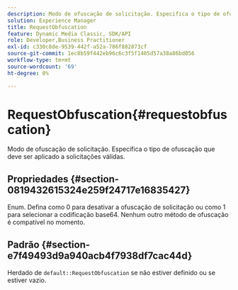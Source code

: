 ```yaml
---
description: Modo de ofuscação de solicitação. Especifica o tipo de ofuscação que deve ser aplicado a solicitações válidas.
solution: Experience Manager
title: RequestObfuscation
feature: Dynamic Media Classic, SDK/API
role: Developer,Business Practitioner
exl-id: c330c8de-9539-442f-a52a-786f882873cf
source-git-commit: 1ec8b59f442eb96c6c3f5f1405d57a38a86bd056
workflow-type: tm+mt
source-wordcount: '69'
ht-degree: 0%

---
```


# RequestObfuscation{#requestobfuscation}

Modo de ofuscação de solicitação. Especifica o tipo de ofuscação que deve ser aplicado a solicitações válidas.

## Propriedades {#section-0819432615324e259f24717e16835427}

Enum. Defina como 0 para desativar a ofuscação de solicitação ou como 1 para selecionar a codificação base64. Nenhum outro método de ofuscação é compatível no momento.

## Padrão {#section-e7f49493d9a940acb4f7938df7cac44d}

Herdado de `default::RequestObfuscation` se não estiver definido ou se estiver vazio.
